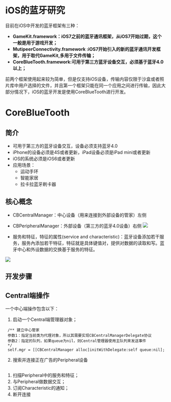 # iOS的蓝牙研究

目前在iOS中开发的蓝牙框架有三种：

* **GameKit.framework：iOS7之前的蓝牙通讯框架，从iOS7开始过期，这个一般是用于游戏开发；**
* **MutipeerConnectivity.framework :iOS7开始引入的新的蓝牙通讯开发框架，用于取代GameKit,多用于文件传输；**
* **CoreBlueTooth.framework:可用于第三方蓝牙设备交互，必须基于蓝牙4.0以上；**

前两个框架使用起来较为简单，但是仅支持iOS设备，传输内容仅限于沙盒或者照片库中用户选择的文件，并且第一个框架只能在同一个应用之间进行传输，因此大部分情况下，iOS的蓝牙开发是使用CoreBlueTooth进行开发。

# CoreBlueTooth

## 简介

* 可用于第三方的蓝牙设备交互，设备必须支持蓝牙4.0
* iPhone的设备必须是4S或者更新，iPad设备必须是iPad mini或者更新
* iOS的系统必须是iOS6或者更新 
* 应用场景：
  * 运动手环 
  * 智能家居
  * 拉卡拉蓝牙刷卡器


## 核心概念

* CBCentralManager：中心设备（用来连接到外部设备的管家）左侧
* CBPeripheralManager：外部设备（第三方的蓝牙4.0设备）右侧
  ![](http://upload-images.jianshu.io/upload_images/1093584-c59f14e18a39a343.png?imageMogr2/auto-orient/strip%7CimageView2/2/w/1240)

* 服务和特征，特征的属性\(service and characteristic\)：蓝牙设备添加若干服务，服务內添加若干特征，特征就是具体键值对，提供对数据的读取和写。蓝牙中心和外设数据的交换基于服务的特征。


![](http://upload-images.jianshu.io/upload_images/1093584-9b2b139594bd1c35.png?imageMogr2/auto-orient/strip%7CimageView2/2/w/1240)

## 开发步骤

## Central端操作

一个中心端操作包含以下：

1. 启动一个Central端管理器对象；

```obj-c
 /** 建立中心管家 
 参数1：指定当前类为代理对象，所以其需要实现CBCentralManagerDelegate协议
 参数2：指定的队列，如果queue为nil，则Central管理器使用主队列来发送事件
 */
 self.mgr = [[CBCentralManager alloc]initWithDelegate:self queue:nil];
```

2. 搜索并连接正在广告的Peripheral设备

```

```









1. 扫描Peripheral中的服务和特征；
2. 与Peripheral做数据交互；
3. 订阅Characteristic的通知；
4. 断开连接

